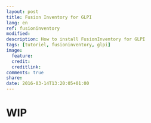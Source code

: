 ```yaml
---
layout: post
title: Fusion Inventory for GLPI
lang: en
ref: fusioninventory
modified:
description: How to install FusionInventory for GLPI
tags: [tutoriel, fusioninventory, glpi]
image:
  feature:
  credit:
  creditlink:
comments: true
share:
date: 2016-03-14T13:20:05+01:00
---
```


# WIP

